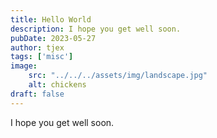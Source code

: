 ```yaml
---
title: Hello World
description: I hope you get well soon.
pubDate: 2023-05-27 
author: tjex
tags: ['misc']
image: 
    src: "../../../assets/img/landscape.jpg"
    alt: chickens
draft: false
---
```


I hope you get well soon.
